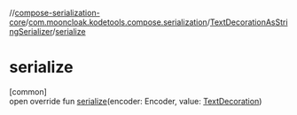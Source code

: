 //[compose-serialization-core](../../../index.md)/[com.mooncloak.kodetools.compose.serialization](../index.md)/[TextDecorationAsStringSerializer](index.md)/[serialize](serialize.md)

# serialize

[common]\
open override fun [serialize](serialize.md)(encoder: Encoder, value: [TextDecoration](https://developer.android.com/reference/kotlin/androidx/compose/ui/text/style/TextDecoration.html))
